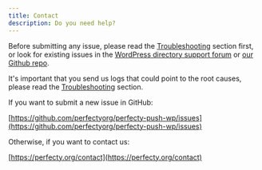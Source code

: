 ```yaml
---
title: Contact
description: Do you need help?
---
```


Before submitting any issue, please read the [Troubleshooting](./troubleshooting) section first, or look for existing issues in
the [WordPress directory support forum](https://wordpress.org/support/plugin/perfecty-push-notifications/) or [our Github repo](https://github.com/perfectyorg/perfecty-push-wp/issues).

It's important that you send us logs that could point to the root causes, please read the [Troubleshooting](./troubleshooting) section.

If you want to submit a new issue in GitHub:

[https://github.com/perfectyorg/perfecty-push-wp/issues](https://github.com/perfectyorg/perfecty-push-wp/issues)

Otherwise, if you want to contact us: 

[https://perfecty.org/contact](https://perfecty.org/contact)
